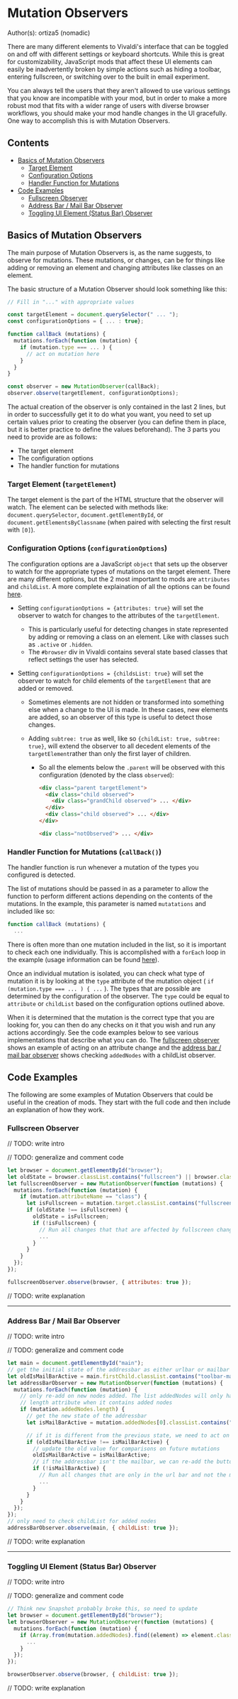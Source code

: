 # Mutation Observers

Author(s): ortiza5 (nomadic)

There are many different elements to Vivaldi's interface that can be toggled on and off with different settings or keyboard shortcuts. While this is great for customizability, JavaScript mods that affect these UI elements can easily be inadvertently broken by simple actions such as hiding a toolbar, entering fullscreen, or switching over to the built in email experiment.

You can always tell the users that they aren't allowed to use various settings that you know are incompatible with your mod, but in order to make a more robust mod that fits with a wider range of users with diverse browser workflows, you should make your mod handle changes in the UI gracefully. One way to accomplish this is with Mutation Observers.

## Contents

- [Basics of Mutation Observers](#basics-of-mutation-observers)
  - [Target Element](#target-element-targetelement)
  - [Configuration Options](#configuration-options-configurationoptions)
  - [Handler Function for Mutations](#handler-function-for-mutations-callback)
- [Code Examples](#code-examples)
  - [Fullscreen Observer](#fullscreen-observer)
  - [Address Bar / Mail Bar Observer](#address-bar--mail-bar-observer)
  - [Toggling UI Element (Status Bar) Observer](#toggling-ui-element-status-bar-observer)

## Basics of Mutation Observers

The main purpose of Mutation Observers is, as the name suggests, to observe for mutations. These mutations, or changes, can be for things like adding or removing an element and changing attributes like classes on an element.

The basic structure of a Mutation Observer should look something like this:

```JavaScript
// Fill in "..." with appropriate values

const targetElement = document.querySelector(" ... ");
const configurationOptions = { ... : true};

function callBack (mutations) {
  mutations.forEach(function (mutation) {
    if (mutation.type === ... ) {
      // act on mutation here
    }
  }
}

const observer = new MutationObserver(callBack);
observer.observe(targetElement, configurationOptions);
```

The actual creation of the observer is only contained in the last 2 lines, but in order to successfully get it to do what you want, you need to set up certain values prior to creating the observer (you can define them in place, but it is better practice to define the values beforehand). The 3 parts you need to provide are as follows:

- The target element
- The configuration options
- The handler function for mutations

### Target Element (`targetElement`)

The target element is the part of the HTML structure that the observer will watch. The element can be selected with methods like: `document.querySelector`, `document.getElementById`, or `document.getElementsByClassname` (when paired with selecting the first result with `[0]`).

### Configuration Options (`configurationOptions`)

The configuration options are a JavaScript `object` that sets up the observer to watch for the appropriate types of mutations on the target element. There are many different options, but the 2 most important to mods are `attributes` and `childList`. A more complete explaination of all the options can be found [here](https://developer.mozilla.org/en-US/docs/Web/API/MutationObserver/observe#parameters).

- Setting `configurationOptions = {attributes: true}` will set the observer to watch for changes to the attributes of the `targetElement`.

  - This is particularly useful for detecting changes in state represented by adding or removing a class on an element. Like with classes such as `.active` or `.hidden`.
  - The `#browser` div in Vivaldi contains several state based classes that reflect settings the user has selected.

- Setting `configurationOptions = {childsList: true}` will set the observer to watch for child elements of the `targetElement` that are added or removed.

  - Sometimes elements are not hidden or transformed into something else when a change to the UI is made. In these cases, new elements are added, so an observer of this type is useful to detect those changes.
  - Adding `subtree: true` as well, like so `{childList: true, subtree: true}`, will extend the observer to all decedent elements of the `targetElement`rather than only the first layer of children.

    - So all the elements below the `.parent` will be observed with this configuration (denoted by the class `observed`):

      ```HTML
      <div class="parent targetElement">
        <div class="child observed">
          <div class="grandChild observed"> ... </div>
        </div>
        <div class="child observed"> ... </div>
      </div>

      <div class="notObserved"> ... </div>
      ```

### Handler Function for Mutations (`callBack()`)

The handler function is run whenever a mutation of the types you configured is detected.

The list of mutations should be passed in as a parameter to allow the function to perform different actions depending on the contents of the mutations. In the example, this parameter is named `mutatations` and included like so:

```JavaScript
function callBack (mutations) {
  ...
```

There is often more than one mutation included in the list, so it is important to check each one individually. This is accomplished with a `forEach` loop in the example (usage information can be found [here](https://developer.mozilla.org/en-US/docs/Web/JavaScript/Reference/Global_Objects/Array/forEach)).

Once an individual mutation is isolated, you can check what type of mutation it is by looking at the `type` attribute of the mutation object ( `if (mutation.type === ... ) { ...` ). The types that are possible are determined by the configuration of the observer. The `type` could be equal to `attribute` or `childList` based on the configuration options outlined above.

When it is determined that the mutation is the correct type that you are looking for, you can then do any checks on it that you wish and run any actions accordingly. See the code examples below to see various implementations that describe what you can do. The [fullscreen observer](#fullscreen) shows an example of acting on an attribute change and the [address bar / mail bar observer](#mailbar) shows checking `addedNodes` with a childList observer.

## Code Examples

The following are some examples of Mutation Observers that could be useful in the creation of mods. They start with the full code and then include an explanation of how they work.

### Fullscreen Observer

// TODO: write intro

// TODO: generalize and comment code

```JavaScript
let browser = document.getElementById("browser");
let oldState = browser.classList.contains("fullscreen") || browser.classList.contains("minimal-ui");
let fullscreenObserver = new MutationObserver(function (mutations) {
  mutations.forEach(function (mutation) {
    if (mutation.attributeName == "class") {
      let isFullscreen = mutation.target.classList.contains("fullscreen") || mutation.target.classList.contains("minimal-ui");
      if (oldState !== isFullscreen) {
        oldState = isFullscreen;
        if (!isFullscreen) {
          // Run all changes that that are affected by fullscreen changes
          ...
        }
      }
    }
  });
});

fullscreenObserver.observe(browser, { attributes: true });
```

// TODO: write explanation

---

### Address Bar / Mail Bar Observer

// TODO: write intro

// TODO: generalize and comment code

```JavaScript
let main = document.getElementById("main");
// get the initial state of the addressbar as either urlbar or mailbar
let oldIsMailBarActive = main.firstChild.classList.contains("toolbar-mailbar");
let addressBarObserver = new MutationObserver(function (mutations) {
  mutations.forEach(function (mutation) {
    // only re-add on new nodes added. The list addedNodes will only have a
    // length attribute when it contains added nodes
    if (mutation.addedNodes.length) {
      // get the new state of the addressbar
      let isMailBarActive = mutation.addedNodes[0].classList.contains("toolbar-mailbar");

      // if it is different from the previous state, we need to act on it
      if (oldIsMailBarActive !== isMailBarActive) {
        // update the old value for comparisons on future mutations
        oldIsMailBarActive = isMailBarActive;
        // if the addressbar isn't the mailbar, we can re-add the button
        if (!isMailBarActive) {
          // Run all changes that are only in the url bar and not the mail bar
          ...
        }
      }
    }
  });
});
// only need to check childList for added nodes
addressBarObserver.observe(main, { childList: true });
```

// TODO: write explanation

---

### Toggling UI Element (Status Bar) Observer

// TODO: write intro

// TODO: generalize and comment code

```JavaScript
// Think new Snapshot probably broke this, so need to update
let browser = document.getElementById("browser");
let browserObserver = new MutationObserver(function (mutations) {
  mutations.forEach(function (mutation) {
    if (Array.from(mutation.addedNodes).find((element) => element.classList.contains("toolbar-statusbar"))) {
      ...
    }
  });
});

browserObserver.observe(browser, { childList: true });
```

// TODO: write explanation
